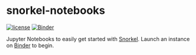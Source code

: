 # snorkel-notebooks 
[![license](https://img.shields.io/badge/License-Apache%202.0-blue.svg)](https://opensource.org/licenses/Apache-2.0) [![Binder](https://mybinder.org/badge_logo.svg)](https://mybinder.org/v2/gh/rit-git/vanilla-snorkel/master)

Jupyter Notebooks to easily get started with [Snorkel](https://snorkel.org). Launch an instance on [Binder](https://mybinder.org/v2/gh/rit-git/vanilla-snorkel/master) to begin.
